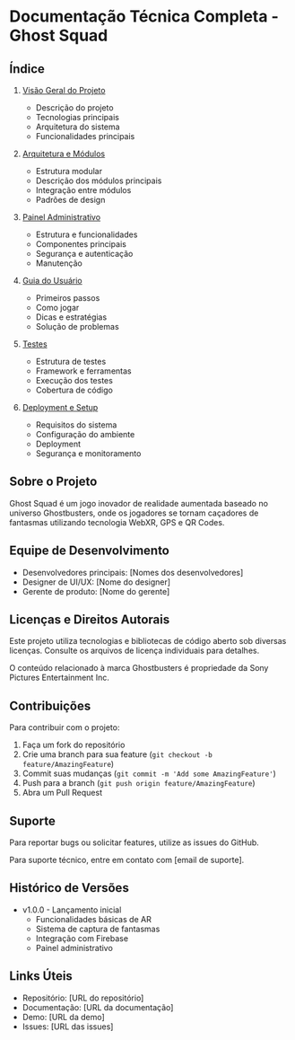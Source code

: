 # Documentação Técnica Completa - Ghost Squad

## Índice

1. [Visão Geral do Projeto](01_project_overview.md)
   - Descrição do projeto
   - Tecnologias principais
   - Arquitetura do sistema
   - Funcionalidades principais

2. [Arquitetura e Módulos](02_architecture_modules.md)
   - Estrutura modular
   - Descrição dos módulos principais
   - Integração entre módulos
   - Padrões de design

3. [Painel Administrativo](03_admin_panel.md)
   - Estrutura e funcionalidades
   - Componentes principais
   - Segurança e autenticação
   - Manutenção

4. [Guia do Usuário](04_user_guide.md)
   - Primeiros passos
   - Como jogar
   - Dicas e estratégias
   - Solução de problemas

5. [Testes](05_testing.md)
   - Estrutura de testes
   - Framework e ferramentas
   - Execução dos testes
   - Cobertura de código

6. [Deployment e Setup](06_deployment_setup.md)
   - Requisitos do sistema
   - Configuração do ambiente
   - Deployment
   - Segurança e monitoramento

## Sobre o Projeto

Ghost Squad é um jogo inovador de realidade aumentada baseado no universo Ghostbusters, onde os jogadores se tornam caçadores de fantasmas utilizando tecnologia WebXR, GPS e QR Codes.

## Equipe de Desenvolvimento

- Desenvolvedores principais: [Nomes dos desenvolvedores]
- Designer de UI/UX: [Nome do designer]
- Gerente de produto: [Nome do gerente]

## Licenças e Direitos Autorais

Este projeto utiliza tecnologias e bibliotecas de código aberto sob diversas licenças. Consulte os arquivos de licença individuais para detalhes.

O conteúdo relacionado à marca Ghostbusters é propriedade da Sony Pictures Entertainment Inc.

## Contribuições

Para contribuir com o projeto:

1. Faça um fork do repositório
2. Crie uma branch para sua feature (`git checkout -b feature/AmazingFeature`)
3. Commit suas mudanças (`git commit -m 'Add some AmazingFeature'`)
4. Push para a branch (`git push origin feature/AmazingFeature`)
5. Abra um Pull Request

## Suporte

Para reportar bugs ou solicitar features, utilize as issues do GitHub.

Para suporte técnico, entre em contato com [email de suporte].

## Histórico de Versões

- v1.0.0 - Lançamento inicial
  - Funcionalidades básicas de AR
  - Sistema de captura de fantasmas
  - Integração com Firebase
  - Painel administrativo

## Links Úteis

- Repositório: [URL do repositório]
- Documentação: [URL da documentação]
- Demo: [URL da demo]
- Issues: [URL das issues]